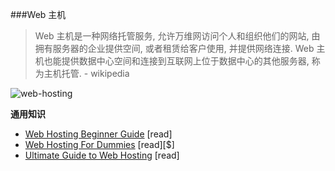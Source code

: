 ###Web 主机

>Web 主机是一种网络托管服务, 允许万维网访问个人和组织他们的网站, 由拥有服务器的企业提供空间, 或者租赁给客户使用, 并提供网络连接. Web 主机也能提供数据中心空间和连接到互联网上位于数据中心的其他服务器, 称为主机托管. - wikipedia

![web-hosting](https://raw.githubusercontent.com/dwqs/fedHandlebook/master/images/web-host.jpg)

**通用知识**

* [Web Hosting Beginner Guide](http://www.webhostingsecretrevealed.net/web-hosting-beginner-guide/) [read]
* [Web Hosting For Dummies](http://www.dummies.com/store/product/Web-Hosting-For-Dummies.productCd-1118540573.html) [read][$]
* [Ultimate Guide to Web Hosting](http://www.whoishostingthis.com/resources/web-hosting/) [read]  